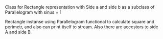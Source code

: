 Class for Rectangle representation with Side a and side b as a subclass of Parallelogram with sinus = 1 

Rectangle instanse using Parallelogram functional to calculate square and perimetr, and also can print itself to stream.
Also there are accestors to side A and side B.